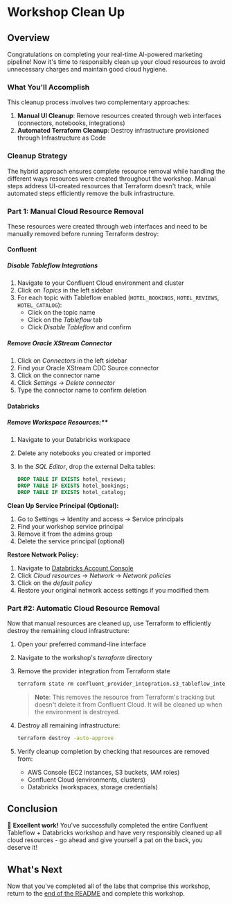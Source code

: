 # Workshop Clean Up

## Overview

Congratulations on completing your real-time AI-powered marketing pipeline! Now it's time to responsibly clean up your cloud resources to avoid unnecessary charges and maintain good cloud hygiene.

### What You'll Accomplish

This cleanup process involves two complementary approaches:

1. **Manual UI Cleanup**: Remove resources created through web interfaces (connectors, notebooks, integrations)
2. **Automated Terraform Cleanup**: Destroy infrastructure provisioned through Infrastructure as Code

### Cleanup Strategy

The hybrid approach ensures complete resource removal while handling the different ways resources were created throughout the workshop. Manual steps address UI-created resources that Terraform doesn't track, while automated steps efficiently remove the bulk infrastructure.

### Part 1: Manual Cloud Resource Removal

These resources were created through web interfaces and need to be manually removed before running Terraform destroy:

#### Confluent

##### Disable Tableflow Integrations

1. Navigate to your Confluent Cloud environment and cluster
2. Click on *Topics* in the left sidebar
3. For each topic with Tableflow enabled (`HOTEL_BOOKINGS`, `HOTEL_REVIEWS`, `HOTEL_CATALOG`):
   - Click on the topic name
   - Click on the *Tableflow* tab
   - Click *Disable Tableflow* and confirm

##### Remove Oracle XStream Connector

1. Click on *Connectors* in the left sidebar
2. Find your Oracle XStream CDC Source connector
3. Click on the connector name
4. Click *Settings* → *Delete connector*
5. Type the connector name to confirm deletion

#### Databricks

##### Remove Workspace Resources:**

1. Navigate to your Databricks workspace
2. Delete any notebooks you created or imported
3. In the *SQL Editor*, drop the external Delta tables:

   ```sql
   DROP TABLE IF EXISTS hotel_reviews;
   DROP TABLE IF EXISTS hotel_bookings;
   DROP TABLE IF EXISTS hotel_catalog;
   ```

**Clean Up Service Principal (Optional):**

1. Go to Settings → Identity and access → Service principals
2. Find your workshop service principal
3. Remove it from the admins group
4. Delete the service principal (optional)

**Restore Network Policy:**

1. Navigate to [Databricks Account Console](https://accounts.cloud.databricks.com/)
2. Click *Cloud resources* → *Network* → *Network policies*
3. Click on the *default policy*
4. Restore your original network access settings if you modified them

### Part #2: Automatic Cloud Resource Removal

Now that manual resources are cleaned up, use Terraform to efficiently destroy the remaining cloud infrastructure:

1. Open your preferred command-line interface
2. Navigate to the workshop's *terraform* directory
3. Remove the provider integration from Terraform state

   ```sh
   terraform state rm confluent_provider_integration.s3_tableflow_integration
   ```

   > **Note**: This removes the resource from Terraform's tracking but doesn't delete it from Confluent Cloud. It will be cleaned up when the environment is destroyed.

4. Destroy all remaining infrastructure:

   ```sh
   terraform destroy -auto-approve
   ```

5. Verify cleanup completion by checking that resources are removed from:
   - AWS Console (EC2 instances, S3 buckets, IAM roles)
   - Confluent Cloud (environments, clusters)
   - Databricks (workspaces, storage credentials)

## Conclusion

🎉 **Excellent work!** You've successfully completed the entire Confluent Tableflow + Databricks workshop and have very responsibly cleaned up all cloud resources - go ahead and give yourself a pat on the back, you deserve it!

## What's Next

Now that you've completed all of the labs that comprise this workshop, return to the [end of the README](../../README.md#conclusion) and complete this workshop.
